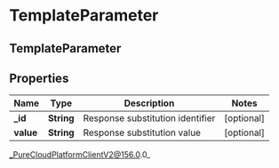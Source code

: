 # TemplateParameter

## TemplateParameter

## Properties

|Name | Type | Description | Notes|
|------------ | ------------- | ------------- | -------------|
| **_id** | **String** | Response substitution identifier | [optional] |
| **value** | **String** | Response substitution value | [optional] |



_PureCloudPlatformClientV2@156.0.0_
